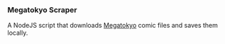 ### Megatokyo Scraper

A NodeJS script that downloads [Megatokyo](http://www.megatokyo.com) comic files and saves them locally.
